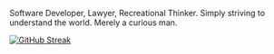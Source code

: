 Software Developer, Lawyer, Recreational Thinker. Simply striving to understand the world. Merely a curious man.

[![GitHub Streak](https://streak-stats.demolab.com?user=hsmyc&theme=blue-green&hide_border=true&date_format=j%20M%5B%20Y%5D)](https://git.io/streak-stats)
